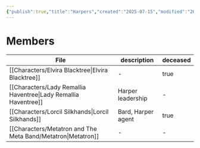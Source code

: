 ```yaml
---
{"publish":true,"title":"Harpers","created":"2025-07-15","modified":"2025-07-24T21:15:44.120+02:00","published":"2025-07-15","cssclasses":""}
---
```


# Members
| File                                                                       | description        | deceased |
| -------------------------------------------------------------------------- | ------------------ | -------- |
| [[Characters/Elvira Blacktree\|Elvira Blacktree]]               | \-                 | true     |
| [[Characters/Lady Remallia Haventree\|Lady Remallia Haventree]] | Harper leadership  | \-       |
| [[Characters/Lorcil Silkhands\|Lorcil Silkhands]]               | Bard, Harper agent | true     |
| [[Characters/Metatron and The Meta Band/Metatron\|Metatron]]    | \-                 | \-       |

